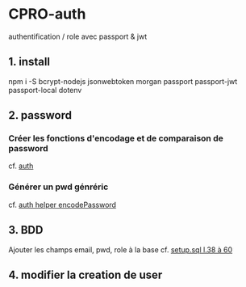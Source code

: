 # CPRO-auth
authentification / role avec passport &amp; jwt

## 1. install

npm i -S bcrypt-nodejs jsonwebtoken morgan passport passport-jwt passport-local dotenv

## 2. password

### Créer les fonctions d'encodage et de comparaison de password

cf. [auth](./app/auth/index.js)

### Générer un pwd génréric

cf. [auth helper encodePassword](./app/auth/helper.js) 

## 3. BDD

Ajouter les champs email, pwd, role à la base
cf. [setup.sql l.38 à 60](./setup.sql)

## 4. modifier la creation de user